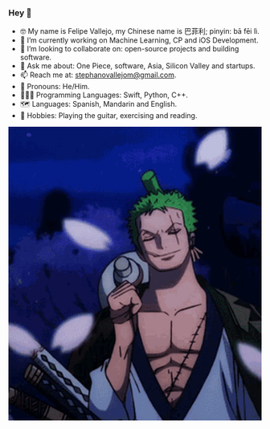 ### Hey 👋

- 🤓 My name is Felipe Vallejo, my Chinese name is 巴菲利; pinyin: bā fēi lì.
- 🔭 I’m currently working on Machine Learning, CP and iOS Development.
- 🧠 I’m looking to collaborate on: open-source projects and building software.
- 💬 Ask me about: One Piece, software, Asia, Silicon Valley and startups.
- 📫 Reach me at: stephanovallejom@gmail.com.
- 🤖 Pronouns: He/Him.
- 👨🏻‍💻 Programming Languages: Swift, Python, C++.
- 🗺 Languages: Spanish, Mandarin and English.
- 🎸 Hobbies: Playing the guitar, exercising and reading.


![zoro](zoro.gif)
